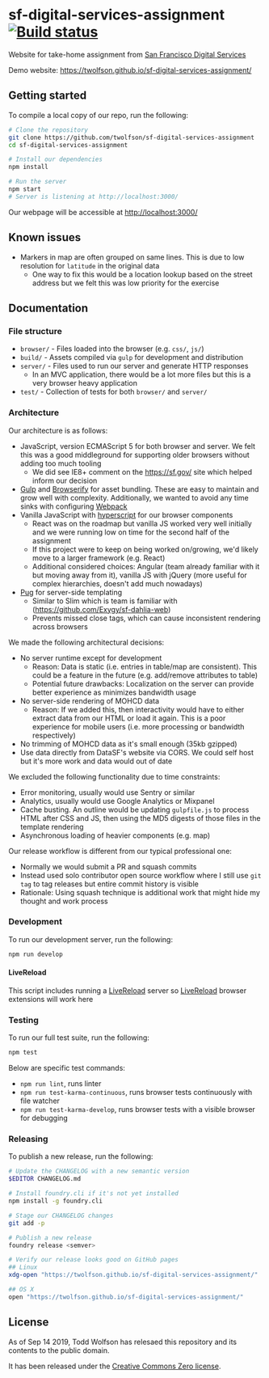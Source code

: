 # sf-digital-services-assignment [![Build status](https://circleci.com/gh/twolfson/sf-digital-services-assignment/tree/master.svg?style=svg)](https://circleci.com/gh/twolfson/sf-digital-services-assignment/tree/master)

Website for take-home assignment from [San Francisco Digital Services][]

Demo website: <https://twolfson.github.io/sf-digital-services-assignment/>

[San Francisco Digital Services]: https://digitalservices.sfgov.org/

## Getting started
To compile a local copy of our repo, run the following:

```bash
# Clone the repository
git clone https://github.com/twolfson/sf-digital-services-assignment
cd sf-digital-services-assignment

# Install our dependencies
npm install

# Run the server
npm start
# Server is listening at http://localhost:3000/
```

Our webpage will be accessible at <http://localhost:3000/>

## Known issues
- Markers in map are often grouped on same lines. This is due to low resolution for `latitude` in the original data
    - One way to fix this would be a location lookup based on the street address but we felt this was low priority for the exercise

## Documentation
### File structure
- `browser/` - Files loaded into the browser (e.g. `css/`, `js/`)
- `build/` - Assets compiled via `gulp` for development and distribution
- `server/` - Files used to run our server and generate HTTP responses
    - In an MVC application, there would be a lot more files but this is a very browser heavy application
- `test/` - Collection of tests for both `browser/` and `server/`

### Architecture
Our architecture is as follows:

- JavaScript, version ECMAScript 5 for both browser and server. We felt this was a good middleground for supporting older browsers without adding too much tooling
    - We did see IE8+ comment on the <https://sf.gov/> site which helped inform our decision
- [Gulp][] and [Browserify][] for asset bundling. These are easy to maintain and grow well with complexity. Additionally, we wanted to avoid any time sinks with configuring [Webpack][]
- Vanilla JavaScript with [hyperscript][] for our browser components
    - React was on the roadmap but vanilla JS worked very well initially and we were running low on time for the second half of the assignment
    - If this project were to keep on being worked on/growing, we'd likely move to a larger framework (e.g. React)
    - Additional considered choices: Angular (team already familiar with it but moving away from it), vanilla JS with jQuery (more useful for complex hierarchies, doesn't add much nowadays)
- [Pug][] for server-side templating
    - Similar to Slim which is team is familiar with (<https://github.com/Exygy/sf-dahlia-web>)
    - Prevents missed close tags, which can cause inconsistent rendering across browsers

[Gulp]: https://gulpjs.com/
[Browserify]: https://github.com/browserify/browserify
[Webpack]: https://webpack.js.org/
[hyperscript]: https://github.com/hyperhype/hyperscript
[Pug]: https://pugjs.org/

We made the following architectural decisions:

- No server runtime except for development
    - Reason: Data is static (i.e. entries in table/map are consistent). This could be a feature in the future (e.g. add/remove attributes to table)
    - Potential future drawbacks: Localization on the server can provide better experience as minimizes bandwidth usage
- No server-side rendering of MOHCD data
    - Reason: If we added this, then interactivity would have to either extract data from our HTML or load it again. This is a poor experience for mobile users (i.e. more processing or bandwidth respectively)
- No trimming of MOHCD data as it's small enough (35kb gzipped)
- Use data directly from DataSF's website via CORS. We could self host but it's more work and data would out of date

We excluded the following functionality due to time constraints:

- Error monitoring, usually would use Sentry or similar
- Analytics, usually would use Google Analytics or Mixpanel
- Cache busting. An outline would be updating `gulpfile.js` to process HTML after CSS and JS, then using the MD5 digests of those files in the template rendering
- Asynchronous loading of heavier components (e.g. map)

Our release workflow is different from our typical professional one:

- Normally we would submit a PR and squash commits
- Instead used solo contributor open source workflow where I still use `git tag` to tag releases but entire commit history is visible
- Rationale: Using squash technique is additional work that might hide my thought and work process

### Development
To run our development server, run the following:

```bash
npm run develop
```

#### LiveReload
This script includes running a [LiveReload][] server so [LiveReload][] browser extensions will work here

[LiveReload]: http://livereload.com/

### Testing
To run our full test suite, run the following:

```bash
npm test
```

Below are specific test commands:

- `npm run lint`, runs linter
- `npm run test-karma-continuous`, runs browser tests continuously with file watcher
- `npm run test-karma-develop`, runs browser tests with a visible browser for debugging

### Releasing
To publish a new release, run the following:

```bash
# Update the CHANGELOG with a new semantic version
$EDITOR CHANGELOG.md

# Install foundry.cli if it's not yet installed
npm install -g foundry.cli

# Stage our CHANGELOG changes
git add -p

# Publish a new release
foundry release <semver>

# Verify our release looks good on GitHub pages
## Linux
xdg-open "https://twolfson.github.io/sf-digital-services-assignment/"

## OS X
open "https://twolfson.github.io/sf-digital-services-assignment/"
```

## License
As of Sep 14 2019, Todd Wolfson has relesaed this repository and its contents to the public domain.

It has been released under the [Creative Commons Zero license][CC0].

[CC0]: LICENSE
